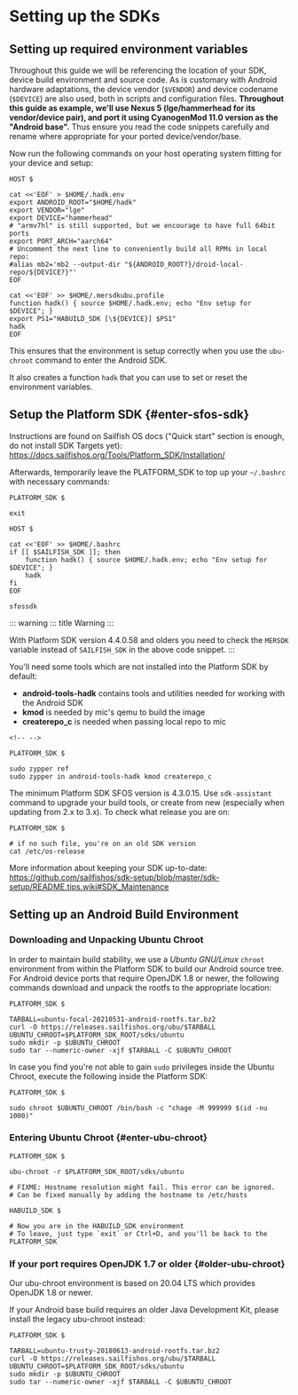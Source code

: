 # Setting up the SDKs

## Setting up required environment variables

Throughout this guide we will be referencing the location of your SDK,
device build environment and source code. As is customary with Android
hardware adaptations, the device vendor (`$VENDOR`) and device codename
(`$DEVICE`) are also used, both in scripts and configuration files.
**Throughout this guide as example, we\'ll use Nexus 5 (lge/hammerhead
for its vendor/device pair), and port it using CyanogenMod 11.0 version
as the \"Android base\".** Thus ensure you read the code snippets
carefully and rename where appropriate for your ported
device/vendor/base.

Now run the following commands on your host operating system fitting for
your device and setup:

    HOST $

    cat <<'EOF' > $HOME/.hadk.env
    export ANDROID_ROOT="$HOME/hadk"
    export VENDOR="lge"
    export DEVICE="hammerhead"
    # "armv7hl" is still supported, but we encourage to have full 64bit ports
    export PORT_ARCH="aarch64"
    # Uncomment the next line to conveniently build all RPMs in local repo:
    #alias mb2='mb2 --output-dir "${ANDROID_ROOT?}/droid-local-repo/${DEVICE?}"'
    EOF

    cat <<'EOF' >> $HOME/.mersdkubu.profile
    function hadk() { source $HOME/.hadk.env; echo "Env setup for $DEVICE"; }
    export PS1="HABUILD_SDK [\${DEVICE}] $PS1"
    hadk
    EOF

This ensures that the environment is setup correctly when you use the
`ubu-chroot` command to enter the Android SDK.

It also creates a function `hadk` that you can use to set or reset the
environment variables.

## Setup the Platform SDK {#enter-sfos-sdk}

Instructions are found on Sailfish OS docs (\"Quick start\" section is
enough, do not install SDK Targets yet):
<https://docs.sailfishos.org/Tools/Platform_SDK/Installation/>

Afterwards, temporarily leave the PLATFORM_SDK to top up your
`~/.bashrc` with necessary commands:

    PLATFORM_SDK $

    exit

    HOST $

    cat <<'EOF' >> $HOME/.bashrc
    if [[ $SAILFISH_SDK ]]; then
        function hadk() { source $HOME/.hadk.env; echo "Env setup for $DEVICE"; }
        hadk
    fi
    EOF

    sfossdk

::: warning
::: title
Warning
:::

With Platform SDK version 4.4.0.58 and olders you need to check the
`MERSDK` variable instead of `SAILFISH_SDK` in the above code snippet.
:::

You\'ll need some tools which are not installed into the Platform SDK by
default:

-   **android-tools-hadk** contains tools and utilities needed for
    working with the Android SDK
-   **kmod** is needed by mic\'s qemu to build the image
-   **createrepo_c** is needed when passing local repo to mic

```{=html}
<!-- -->
```
    PLATFORM_SDK $

    sudo zypper ref
    sudo zypper in android-tools-hadk kmod createrepo_c

The minimum Platform SDK SFOS version is 4.3.0.15. Use `sdk-assistant`
command to upgrade your build tools, or create from new (especially when
updating from 2.x to 3.x). To check what release you are on:

    PLATFORM_SDK $

    # if no such file, you're on an old SDK version
    cat /etc/os-release

More information about keeping your SDK up-to-date:
<https://github.com/sailfishos/sdk-setup/blob/master/sdk-setup/README.tips.wiki#SDK_Maintenance>

## Setting up an Android Build Environment

### Downloading and Unpacking Ubuntu Chroot

In order to maintain build stability, we use a *Ubuntu GNU/Linux*
`chroot` environment from within the Platform SDK to build our Android
source tree. For Android device ports that require OpenJDK 1.8 or newer,
the following commands download and unpack the rootfs to the appropriate
location:

    PLATFORM_SDK $

    TARBALL=ubuntu-focal-20210531-android-rootfs.tar.bz2
    curl -O https://releases.sailfishos.org/ubu/$TARBALL
    UBUNTU_CHROOT=$PLATFORM_SDK_ROOT/sdks/ubuntu
    sudo mkdir -p $UBUNTU_CHROOT
    sudo tar --numeric-owner -xjf $TARBALL -C $UBUNTU_CHROOT

In case you find you\'re not able to gain `sudo` privileges inside the
Ubuntu Chroot, execute the following inside the Platform SDK:

    PLATFORM_SDK $

    sudo chroot $UBUNTU_CHROOT /bin/bash -c "chage -M 999999 $(id -nu 1000)"

### Entering Ubuntu Chroot {#enter-ubu-chroot}

    PLATFORM_SDK $

    ubu-chroot -r $PLATFORM_SDK_ROOT/sdks/ubuntu

    # FIXME: Hostname resolution might fail. This error can be ignored.
    # Can be fixed manually by adding the hostname to /etc/hosts

    HABUILD_SDK $

    # Now you are in the HABUILD_SDK environment
    # To leave, just type `exit` or Ctrl+D, and you'll be back to the PLATFORM_SDK

### If your port requires OpenJDK 1.7 or older {#older-ubu-chroot}

Our ubu-chroot environment is based on 20.04 LTS which provides OpenJDK
1.8 or newer.

If your Android base build requires an older Java Development Kit,
please install the legacy ubu-chroot instead:

    PLATFORM_SDK $

    TARBALL=ubuntu-trusty-20180613-android-rootfs.tar.bz2
    curl -O https://releases.sailfishos.org/ubu/$TARBALL
    UBUNTU_CHROOT=$PLATFORM_SDK_ROOT/sdks/ubuntu
    sudo mkdir -p $UBUNTU_CHROOT
    sudo tar --numeric-owner -xjf $TARBALL -C $UBUNTU_CHROOT
